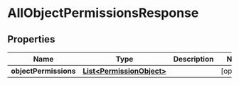 

# AllObjectPermissionsResponse


## Properties

Name | Type | Description | Notes
------------ | ------------- | ------------- | -------------
**objectPermissions** | [**List&lt;PermissionObject&gt;**](PermissionObject.md) |  |  [optional]



